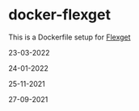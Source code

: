 docker-flexget
==================

This is a Dockerfile setup for [Flexget](http://www.flexget.com)

23-03-2022

24-01-2022

25-11-2021

27-09-2021
